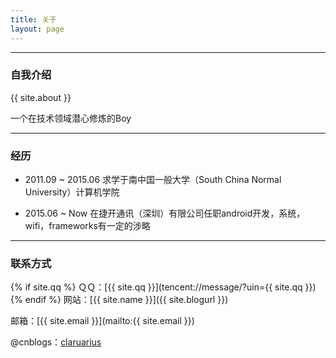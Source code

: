 ```yaml
---
title: 关于
layout: page
---
```


---

### **自我介绍**

{{ site.about }}

一个在技术领域潜心修炼的Boy


---

### **经历**

* 2011.09 ~ 2015.06 求学于南中国一般大学（South China Normal University）计算机学院

* 2015.06 ~ Now     在捷开通讯（深圳）有限公司任职android开发，系统，wifi，frameworks有一定的涉略


----

### **联系方式**

{% if site.qq %}
ＱＱ：[{{ site.qq }}](tencent://message/?uin={{ site.qq }})
{% endif %}
网站：[{{ site.name }}]({{ site.blogurl }})

邮箱：[{{ site.email }}](mailto:{{ site.email }})

@cnblogs：[claruarius](http://www.cnblogs.com/claruarius/)
